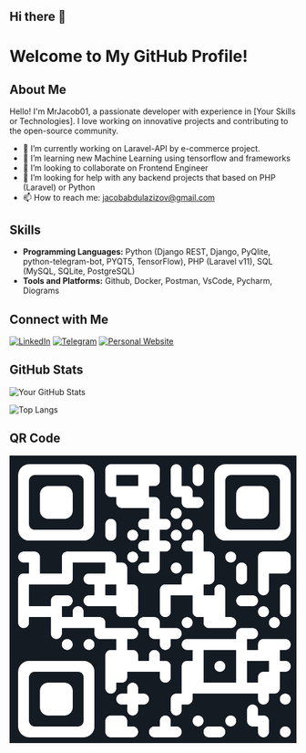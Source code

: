 ## Hi there 👋
# Welcome to My GitHub Profile!
## About Me

Hello! I'm MrJacob01, a passionate developer with experience in [Your Skills or Technologies]. I love working on innovative projects and contributing to the open-source community.

- 🔭 I’m currently working on Laravel-API by e-commerce project.
- 🌱 I’m learning new Machine Learning using tensorflow and frameworks
- 👯 I’m looking to collaborate on Frontend Engineer
- 🤔 I’m looking for help with any backend projects that based on PHP (Laravel) or Python
- 📫 How to reach me: jacobabdulazizov@gmail.com

## Skills

- **Programming Languages:** Python (Django REST, Django, PyQlite, python-telegram-bot, PYQT5, TensorFlow), PHP (Laravel v11), SQL (MySQL, SQLite, PostgreSQL)
- **Tools and Platforms:** Github, Docker, Postman, VsCode, Pycharm, Diograms


## Connect with Me

[![LinkedIn](https://img.shields.io/badge/LinkedIn-0077B5?style=for-the-badge&logo=linkedin&logoColor=white)]([https://www.linkedin.com/in/jacob-abdulazizov-54b9bb34a])
[![Telegram](https://img.shields.io/badge/Telegram-2CA5E0?style=for-the-badge&logo=telegram&logoColor=white)](https://t.me/Developer_Jacob)
[![Personal Website](https://img.shields.io/badge/Website-000000?style=for-the-badge&logo=About.me&logoColor=white)](https://mrjacob01.github.io/Portfolio/)

## GitHub Stats

![Your GitHub Stats](https://github-readme-stats.vercel.app/api?username=MrJacob01&show_icons=true&theme=tokyonight)

![Top Langs](https://github-readme-stats.vercel.app/api/top-langs/?username=MrJacob01&layout=compact&theme=tokyonight)


## QR Code
![QR Code](https://github.com/MrJacob01/MrJacob01/blob/ff09f8c5bc261c8c917c321d0648a90cbec98348/My%20Blog.png)
